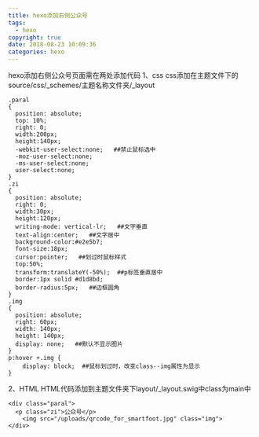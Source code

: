```yaml
---
title: hexo添加右侧公众号
tags:
  - hexo
copyright: true
date: 2018-08-23 10:09:36
categories: hexo
---
```

hexo添加右侧公众号页面需在两处添加代码
1、css
css添加在主题文件下的source/css/_schemes/主题名称文件夹/_layout<!-- more -->
```
.paral
{
  position: absolute; 
  top: 10%;  
  right: 0; 
  width:200px; 
  height:140px;
  -webkit-user-select:none;   ##禁止鼠标选中
  -moz-user-select:none;
  -ms-user-select:none;
  user-select:none;
}
.zi
{
  position: absolute;  
  right: 0; 
  width:30px; 
  height:120px;
  writing-mode: vertical-lr;   ##文字垂直
  text-align:center;   ##文字居中
  background-color:#e2e5b7;
  font-size:18px;
  cursor:pointer;   ##划过时鼠标样式
  top:50%;
  transform:translateY(-50%);  ##p标签垂直居中
  border:1px solid #d1d8bd;
  border-radius:5px;   ##边框圆角
}
.img
{
  position: absolute;   
  right: 60px; 
  width: 140px;
  height: 140px;
  display: none;   ##默认不显示图片
}
p:hover +.img {
    display: block;  ##鼠标划过时，改变class--img属性为显示
}
```
2、HTML
HTML代码添加到主题文件夹下layout/_layout.swig中class为main中
```
<div class="paral">
  <p class="zi">公众号</p>
    <img src="/uploads/qrcode_for_smartfoot.jpg" class="img">
</div>
```